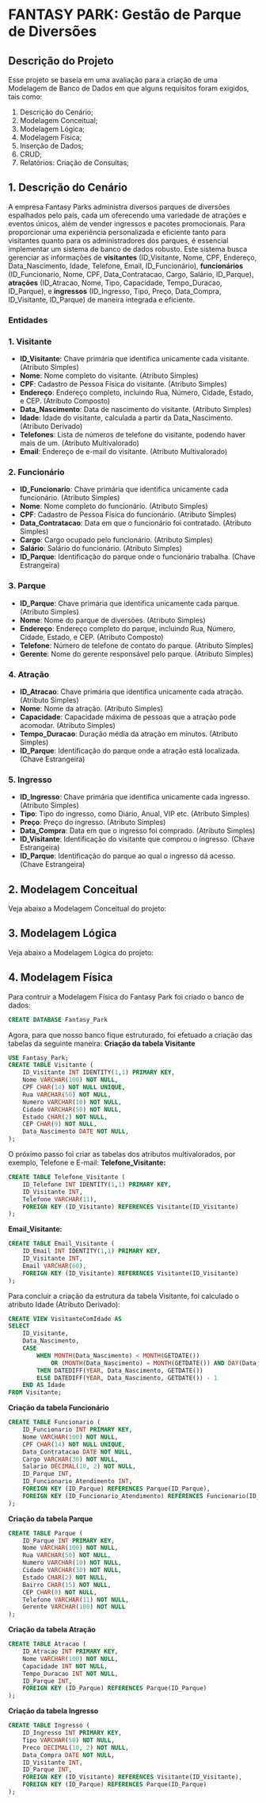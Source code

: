 # FANTASY PARK: Gestão de Parque de Diversões

## Descrição do Projeto

Esse projeto se baseia em uma avaliação para a criação de uma Modelagem de Banco de Dados em que alguns requisitos foram exigidos, tais como: 
1. Descrição do Cenário;
2. Modelagem Conceitual;
3. Modelagem Lógica;
4. Modelagem Física;
5. Inserção de Dados;
6. CRUD;
7. Relatórios: Criação de Consultas;

## 1. Descrição do Cenário
A empresa Fantasy Parks administra diversos parques de diversões espalhados pelo país, cada um oferecendo uma variedade de atrações e eventos únicos, além de vender ingressos e pacotes promocionais. Para proporcionar uma experiência personalizada e eficiente tanto para visitantes quanto para os administradores dos parques, é essencial implementar um sistema de banco de dados robusto. Este sistema busca gerenciar as informações de **visitantes** (ID_Visitante, Nome, CPF, Endereço, Data_Nascimento, Idade, Telefone, Email, ID_Funcionário), **funcionários** (ID_Funcionario, Nome, CPF, Data_Contratacao, Cargo, Salário, ID_Parque), **atrações** (ID_Atracao, Nome, Tipo, Capacidade, Tempo_Duracao, ID_Parque), e **ingressos** (ID_Ingresso, Tipo, Preço, Data_Compra, ID_Visitante, ID_Parque) de maneira integrada e eficiente.


### Entidades

### 1. Visitante
- **ID_Visitante**: Chave primária que identifica unicamente cada visitante. (Atributo Simples)
- **Nome**: Nome completo do visitante. (Atributo Simples)
- **CPF**: Cadastro de Pessoa Física do visitante. (Atributo Simples)
- **Endereço**: Endereço completo, incluindo Rua, Número, Cidade, Estado, e CEP. (Atributo Composto)
- **Data_Nascimento**: Data de nascimento do visitante. (Atributo Simples)
- **Idade**: Idade do visitante, calculada a partir da Data_Nascimento. (Atributo Derivado)
- **Telefones**: Lista de números de telefone do visitante, podendo haver mais de um. (Atributo Multivalorado)
- **Email**: Endereço de e-mail do visitante. (Atributo Multivalorado)

### 2. Funcionário
- **ID_Funcionario**: Chave primária que identifica unicamente cada funcionário. (Atributo Simples)
- **Nome**: Nome completo do funcionário. (Atributo Simples)
- **CPF**: Cadastro de Pessoa Física do funcionário. (Atributo Simples)
- **Data_Contratacao**: Data em que o funcionário foi contratado. (Atributo Simples)
- **Cargo**: Cargo ocupado pelo funcionário. (Atributo Simples)
- **Salário**: Salário do funcionário. (Atributo Simples)
- **ID_Parque**: Identificação do parque onde o funcionário trabalha. (Chave Estrangeira)

### 3. Parque
- **ID_Parque**: Chave primária que identifica unicamente cada parque. (Atributo Simples)
- **Nome**: Nome do parque de diversões. (Atributo Simples)
- **Endereço**: Endereço completo do parque, incluindo Rua, Número, Cidade, Estado, e CEP. (Atributo Composto)
- **Telefone**: Número de telefone de contato do parque. (Atributo Simples)
- **Gerente**: Nome do gerente responsável pelo parque. (Atributo Simples)

### 4. Atração
- **ID_Atracao**: Chave primária que identifica unicamente cada atração. (Atributo Simples)
- **Nome**: Nome da atração. (Atributo Simples)
- **Capacidade**: Capacidade máxima de pessoas que a atração pode acomodar. (Atributo Simples)
- **Tempo_Duracao**: Duração média da atração em minutos. (Atributo Simples)
- **ID_Parque**: Identificação do parque onde a atração está localizada. (Chave Estrangeira)

### 5. Ingresso
- **ID_Ingresso**: Chave primária que identifica unicamente cada ingresso. (Atributo Simples)
- **Tipo**: Tipo do ingresso, como Diário, Anual, VIP etc. (Atributo Simples)
- **Preço**: Preço do ingresso. (Atributo Simples)
- **Data_Compra**: Data em que o ingresso foi comprado. (Atributo Simples)
- **ID_Visitante**: Identificação do visitante que comprou o ingresso. (Chave Estrangeira)
- **ID_Parque**: Identificação do parque ao qual o ingresso dá acesso. (Chave Estrangeira)

## 2. Modelagem Conceitual

Veja abaixo a Modelagem Conceitual do projeto: 


## 3. Modelagem Lógica

Veja abaixo a Modelagem Lógica do projeto: 

## 4. Modelagem Física 

Para contruir a Modelagem Física do Fantasy Park foi criado o banco de dados:
``` sql
CREATE DATABASE Fantasy_Park
```

Agora, para que nosso banco fique estruturado, foi efetuado a criação das tabelas da seguinte maneira:
**Criação da tabela Visitante**
``` sql
USE Fantasy_Park;
CREATE TABLE Visitante (
    ID_Visitante INT IDENTITY(1,1) PRIMARY KEY,
    Nome VARCHAR(100) NOT NULL,
    CPF CHAR(14) NOT NULL UNIQUE,
    Rua VARCHAR(50) NOT NULL,
    Numero VARCHAR(10) NOT NULL,
    Cidade VARCHAR(50) NOT NULL,
    Estado CHAR(2) NOT NULL,
    CEP CHAR(9) NOT NULL,
    Data_Nascimento DATE NOT NULL,
);
```

O próximo passo foi criar as tabelas dos atributos multivalorados, por exemplo, Telefone e E-mail: 
**Telefone_Visitante:**
``` sql
CREATE TABLE Telefone_Visitante (
    ID_Telefone INT IDENTITY(1,1) PRIMARY KEY,
    ID_Visitante INT,
    Telefone VARCHAR(11),
    FOREIGN KEY (ID_Visitante) REFERENCES Visitante(ID_Visitante)
);
```

**Email_Visitante:**
```sql
CREATE TABLE Email_Visitante (
    ID_Email INT IDENTITY(1,1) PRIMARY KEY,
    ID_Visitante INT,
    Email VARCHAR(60),
    FOREIGN KEY (ID_Visitante) REFERENCES Visitante(ID_Visitante)
);
```

Para concluir a criação da estrutura da tabela Visitante, foi calculado o atributo Idade (Atributo Derivado): 
``` sql
CREATE VIEW VisitanteComIdade AS
SELECT
    ID_Visitante,
    Data_Nascimento,
    CASE 
        WHEN MONTH(Data_Nascimento) < MONTH(GETDATE()) 
            OR (MONTH(Data_Nascimento) = MONTH(GETDATE()) AND DAY(Data_Nascimento) <= DAY(GETDATE())) 
        THEN DATEDIFF(YEAR, Data_Nascimento, GETDATE()) 
        ELSE DATEDIFF(YEAR, Data_Nascimento, GETDATE()) - 1 
    END AS Idade
FROM Visitante;
```

**Criação da tabela Funcionário**
``` sql
CREATE TABLE Funcionario (
    ID_Funcionario INT PRIMARY KEY,
    Nome VARCHAR(100) NOT NULL,
    CPF CHAR(14) NOT NULL UNIQUE,
    Data_Contratacao DATE NOT NULL,
    Cargo VARCHAR(30) NOT NULL,
    Salario DECIMAL(10, 2) NOT NULL,
    ID_Parque INT,
    ID_Funcionario_Atendimento INT,
    FOREIGN KEY (ID_Parque) REFERENCES Parque(ID_Parque),
    FOREIGN KEY (ID_Funcionario_Atendimento) REFERENCES Funcionario(ID_Funcionario)
);
```

**Criação da tabela Parque**
``` sql
CREATE TABLE Parque (
    ID_Parque INT PRIMARY KEY,
    Nome VARCHAR(100) NOT NULL,
    Rua VARCHAR(50) NOT NULL,
    Numero VARCHAR(10) NOT NULL,
    Cidade VARCHAR(30) NOT NULL,
    Estado CHAR(2) NOT NULL,
    Bairro CHAR(15) NOT NULL,
    CEP CHAR(8) NOT NULL,
    Telefone VARCHAR(11) NOT NULL,
    Gerente VARCHAR(100) NOT NULL
);
```

**Criação da tabela Atração**
``` sql
CREATE TABLE Atracao (
    ID_Atracao INT PRIMARY KEY,
    Nome VARCHAR(100) NOT NULL,
    Capacidade INT NOT NULL,
    Tempo_Duracao INT NOT NULL,
    ID_Parque INT,
    FOREIGN KEY (ID_Parque) REFERENCES Parque(ID_Parque)
);
```

**Criação da tabela Ingresso**
``` sql
CREATE TABLE Ingresso (
    ID_Ingresso INT PRIMARY KEY,
    Tipo VARCHAR(50) NOT NULL,
    Preco DECIMAL(10, 2) NOT NULL,
    Data_Compra DATE NOT NULL,
    ID_Visitante INT,
    ID_Parque INT,
    FOREIGN KEY (ID_Visitante) REFERENCES Visitante(ID_Visitante),
    FOREIGN KEY (ID_Parque) REFERENCES Parque(ID_Parque)
);
```





